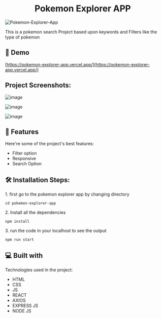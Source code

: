 <h1 align="center" id="title">Pokemon Explorer APP</h1>


![Pokemon-Explorer-App](https://github.com/Lambda07/Pokemon-Explorer-App/assets/155990728/babe83bc-e84e-40e9-b51d-f23300ccdf7d)



<p id="description">This is a pokemon search Project based upon keywords and Filters like the type of pokemon</p>

<h2>🚀 Demo</h2>

[https://pokemon-explorer-app.vercel.app/](https://pokemon-explorer-app.vercel.app/)

<h2>Project Screenshots:</h2>

![image](https://github.com/Lambda07/Pokemon-Explorer-App/assets/155990728/8af5b5a4-0b9e-4b8d-9897-cfc2c9c78ebf)

![image](https://github.com/Lambda07/Pokemon-Explorer-App/assets/155990728/297b0f76-67b8-4e76-b750-3eccd55c4040)

![image](https://github.com/Lambda07/Pokemon-Explorer-App/assets/155990728/e44334be-b668-4d64-a661-b64961ee2868)

  
  
<h2>🧐 Features</h2>

Here're some of the project's best features:

*   Filter option
*   Responsive
*   Search Option

<h2>🛠️ Installation Steps:</h2>

<p>1. first go to the pokemon explorer app by changing directory</p>

```
cd pokemon-explorer-app
```

<p>2. Install all the dependencies</p>

```
npm install
```

<p>3. run the code in your localhost to see the output</p>

```
npm run start
```

  
  
<h2>💻 Built with</h2>

Technologies used in the project:

*   HTML
*   CSS
*   JS
*   REACT
*   AXIOS
*   EXPRESS JS
*   NODE JS
